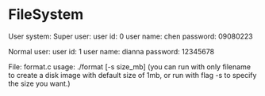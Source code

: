 # FileSystem

User system:
  Super user:
    user id: 0
    user name: chen
    password: 09080223
  
  Normal user:
    user id: 1
    user name: dianna
    password: 12345678



File:
  format.c
  usage: ./format <filename> [-s size_mb]
        (you can run with only filename to create a disk image with default size of 1mb, or run with flag -s to specify the size you want.)

